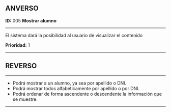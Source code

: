 ## ANVERSO

**ID:** 005 **Mostrar alumno**

---

El sistema dará la posibilidad al usuario de visualizar el contenido

**Prioridad:** 1

---

## REVERSO
---

* Podrá mostrar a un alumno, ya sea por apellido o DNI.
* Podrá mostrar todos alfabéticamente por apellido o por DNI.
* Podrá ordenar de forma ascendente o descendente la información que se muestre.

---
